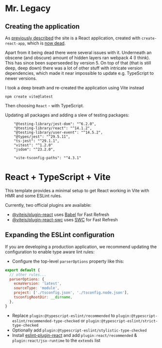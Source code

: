 # Mr. Legacy

## Creating the application

As [previously described](https://mrlegacy.dk/blogs/about-this-site) the 
site is a React application, created with `create-react-app`, which
is [now dead](https://dev.to/ag2byte/create-react-app-is-officially-dead-h7o).

Apart from it being dead there were several issues with it. Underneath an
obscene (and obscure) amount of hidden layers ran webpack 4 (I think). This has since
been superseeded by version 5. On top of that (that is still deep, deep down)
there was a lot of other stuff with intricate version dependencies, which made
it near impossible to update e.g. TypeScript to newer versions.

I took a deep breath and re-created the application using Vite instead

````
npm create vite@latest
````

Then choosing `React` - with TypeScript. 

Updating all packages and adding a slew of testing packages:

````
    "@testing-library/jest-dom": "^6.2.0",
    "@testing-library/react": "^14.1.2",
    "@testing-library/user-event": "^14.5.2",
    "@types/jest": "^29.5.11",
    "ts-jest": "^29.1.1",
    "vitest": "^1.2.0"
    "jsdom": "^23.2.0",
    
    "vite-tsconfig-paths": "^4.3.1"
````


# React + TypeScript + Vite

This template provides a minimal setup to get React working in Vite with HMR and some ESLint rules.

Currently, two official plugins are available:

- [@vitejs/plugin-react](https://github.com/vitejs/vite-plugin-react/blob/main/packages/plugin-react/README.md) uses [Babel](https://babeljs.io/) for Fast Refresh
- [@vitejs/plugin-react-swc](https://github.com/vitejs/vite-plugin-react-swc) uses [SWC](https://swc.rs/) for Fast Refresh

## Expanding the ESLint configuration

If you are developing a production application, we recommend updating the configuration to enable type aware lint rules:

- Configure the top-level `parserOptions` property like this:

```js
export default {
  // other rules...
  parserOptions: {
    ecmaVersion: 'latest',
    sourceType: 'module',
    project: ['./tsconfig.json', './tsconfig.node.json'],
    tsconfigRootDir: __dirname,
  },
}
```

- Replace `plugin:@typescript-eslint/recommended` to `plugin:@typescript-eslint/recommended-type-checked` or `plugin:@typescript-eslint/strict-type-checked`
- Optionally add `plugin:@typescript-eslint/stylistic-type-checked`
- Install [eslint-plugin-react](https://github.com/jsx-eslint/eslint-plugin-react) and add `plugin:react/recommended` & `plugin:react/jsx-runtime` to the `extends` list
